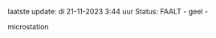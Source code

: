 laatste update: 
di 21-11-2023  3:44   uur 
Status: FAALT - geel - 
<div class="service Y">microstation</div>